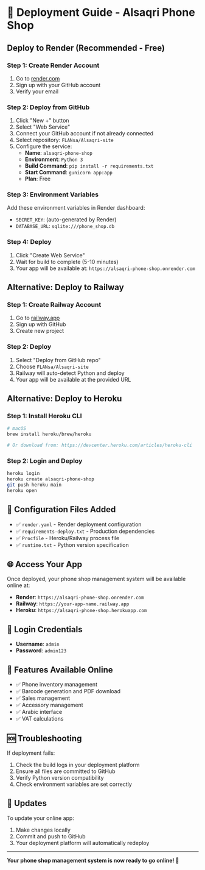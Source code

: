 # 🚀 Deployment Guide - Alsaqri Phone Shop

## Deploy to Render (Recommended - Free)

### Step 1: Create Render Account
1. Go to [render.com](https://render.com)
2. Sign up with your GitHub account
3. Verify your email

### Step 2: Deploy from GitHub
1. Click "New +" button
2. Select "Web Service"
3. Connect your GitHub account if not already connected
4. Select repository: `FLANsa/Alsaqri-site`
5. Configure the service:
   - **Name**: `alsaqri-phone-shop`
   - **Environment**: `Python 3`
   - **Build Command**: `pip install -r requirements.txt`
   - **Start Command**: `gunicorn app:app`
   - **Plan**: Free

### Step 3: Environment Variables
Add these environment variables in Render dashboard:
- `SECRET_KEY`: (auto-generated by Render)
- `DATABASE_URL`: `sqlite:///phone_shop.db`

### Step 4: Deploy
1. Click "Create Web Service"
2. Wait for build to complete (5-10 minutes)
3. Your app will be available at: `https://alsaqri-phone-shop.onrender.com`

## Alternative: Deploy to Railway

### Step 1: Create Railway Account
1. Go to [railway.app](https://railway.app)
2. Sign up with GitHub
3. Create new project

### Step 2: Deploy
1. Select "Deploy from GitHub repo"
2. Choose `FLANsa/Alsaqri-site`
3. Railway will auto-detect Python and deploy
4. Your app will be available at the provided URL

## Alternative: Deploy to Heroku

### Step 1: Install Heroku CLI
```bash
# macOS
brew install heroku/brew/heroku

# Or download from: https://devcenter.heroku.com/articles/heroku-cli
```

### Step 2: Login and Deploy
```bash
heroku login
heroku create alsaqri-phone-shop
git push heroku main
heroku open
```

## 🔧 Configuration Files Added

- ✅ `render.yaml` - Render deployment configuration
- ✅ `requirements-deploy.txt` - Production dependencies
- ✅ `Procfile` - Heroku/Railway process file
- ✅ `runtime.txt` - Python version specification

## 🌐 Access Your App

Once deployed, your phone shop management system will be available online at:
- **Render**: `https://alsaqri-phone-shop.onrender.com`
- **Railway**: `https://your-app-name.railway.app`
- **Heroku**: `https://alsaqri-phone-shop.herokuapp.com`

## 🔐 Login Credentials

- **Username**: `admin`
- **Password**: `admin123`

## 📱 Features Available Online

- ✅ Phone inventory management
- ✅ Barcode generation and PDF download
- ✅ Sales management
- ✅ Accessory management
- ✅ Arabic interface
- ✅ VAT calculations

## 🆘 Troubleshooting

If deployment fails:
1. Check the build logs in your deployment platform
2. Ensure all files are committed to GitHub
3. Verify Python version compatibility
4. Check environment variables are set correctly

## 🔄 Updates

To update your online app:
1. Make changes locally
2. Commit and push to GitHub
3. Your deployment platform will automatically redeploy

---

**Your phone shop management system is now ready to go online! 🎉**

